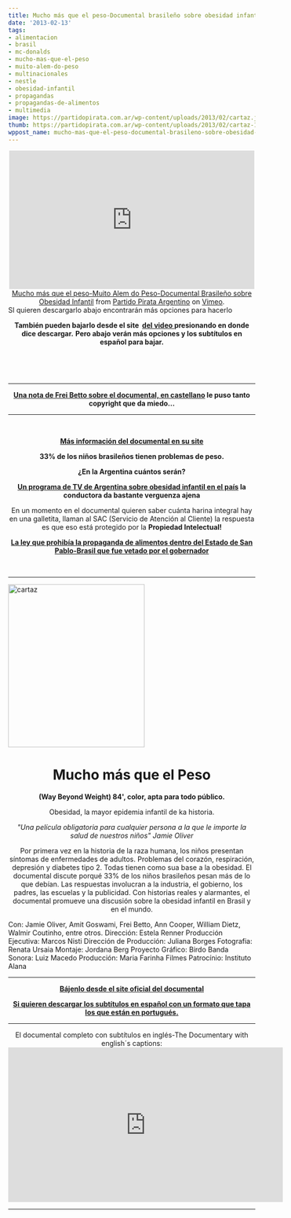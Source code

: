 ```yaml
---
title: Mucho más que el peso-Documental brasileño sobre obesidad infantil
date: '2013-02-13'
tags:
- alimentacion
- brasil
- mc-donalds
- mucho-mas-que-el-peso
- muito-alem-do-peso
- multinacionales
- nestle
- obesidad-infantil
- propagandas
- propagandas-de-alimentos
- multimedia
image: https://partidopirata.com.ar/wp-content/uploads/2013/02/cartaz.jpg
thumb: https://partidopirata.com.ar/wp-content/uploads/2013/02/cartaz-150x150.jpg
wppost_name: mucho-mas-que-el-peso-documental-brasileno-sobre-obesidad-infantil
---
```


<center>
<iframe src="http://player.vimeo.com/video/59619493" height="282" width="500" allowfullscreen="" frameborder="0"></iframe></center><center></center><center><a href="http://vimeo.com/59619493">Mucho más que el peso-Muito Alem do Peso-Documental Brasileño sobre Obesidad Infantil</a> from <a href="http://vimeo.com/user3611990">Partido Pirata Argentino</a> on <a href="http://vimeo.com">Vimeo</a>.</center>SI quieren descargarlo abajo encontrarán más opciones para hacerlo
<p style="text-align: center;"><strong>También pueden bajarlo desde el site  <a href="https://secure.vimeo.com/59619493" target="_blank">del video </a> presionando en donde dice descargar.</strong>
<strong> Pero abajo verán más opciones y los subtítulos en español para bajar.</strong></p>
&nbsp;

&nbsp;

<hr />
<p style="text-align: center;"><strong><a href="http://alainet.org/active/61440" target="_blank">Una nota de Frei Betto sobre el documental, en castellano</a> le puso tanto copyright que da miedo...</strong></p>


<hr />

&nbsp;
<p style="text-align: center;"><strong><a href="http://www.muitoalemdopeso.com.br/" target="_blank">Más información del documental en su site</a></strong></p>
<p style="text-align: center;"><strong>33% de los niños brasileños tienen problemas de peso.</strong></p>
<p style="text-align: center;"><strong>¿En la Argentina cuántos serán?</strong></p>
<p style="text-align: center;"><strong><a href="https://partidopirata.com.ar/8401/una-ley-para-que-redacten-los-legisladores-a-los-que-tanto-les-preocupan-los-ninosas">Un programa de TV de Argentina sobre obesidad infantil en el país</a> la conductora da bastante verguenza ajena</strong></p>
<p style="text-align: center;">En un momento en el documental quieren saber cuánta harina integral hay en una galletita, llaman al SAC (Servicio de Atención al Cliente) la respuesta es que eso está protegido por la <strong>Propiedad Intelectual!</strong></p>
<p style="text-align: center;"><strong><a href="https://partidopirata.com.ar/8401/una-ley-para-que-redacten-los-legisladores-a-los-que-tanto-les-preocupan-los-ninosas">La ley que prohibía la propaganda de alimentos dentro del Estado de San Pablo-Brasil que fue vetado por el gobernador</a></strong></p>
<strong> </strong>

<hr />

<a href="https://partidopirata.com.ar/wp-content/uploads/2013/02/cartaz.jpg"><img class="size-full wp-image-8361 alignleft" alt="cartaz" src="https://partidopirata.com.ar/wp-content/uploads/2013/02/cartaz.jpg" width="278" height="332" /></a>
<div>
<h1 style="text-align: center;">Mucho más que el Peso</h1>
<p style="text-align: center;"><strong> (Way Beyond Weight)
84', color, apta para todo público.</strong></p>
<p style="text-align: center;">Obesidad, la mayor epidemia infantil de ka historia.</p>
<p style="text-align: center;"><i>"Una película obligatoria para cualquier persona a la que le importe la salud de nuestros niños" Jamie Oliver</i></p>
<p style="text-align: center;">Por primera vez en la historia de la raza humana, los niños presentan síntomas de enfermedades de adultos. Problemas del corazón, respiración, depresión y diabetes tipo 2.
Todas tienen como sua base a la obesidad.
El documental discute porqué 33% de los niños brasileños pesan más de lo que debían. Las respuestas involucran a la industria, el gobierno, los padres, las escuelas y la publicidad. Con historias reales y alarmantes, el documental promueve una discusión sobre la obesidad infantil en Brasil y en el mundo.</p>
Con:
Jamie Oliver, Amit Goswami, Frei Betto, Ann Cooper, William Dietz, Walmir Coutinho, entre otros.
Dirección: Estela Renner
Producción Ejecutiva: Marcos Nisti
Dirección de Producción: Juliana Borges
Fotografia: Renata Ursaia
Montaje: Jordana Berg
Proyecto Gráfico: Birdo
Banda Sonora: Luiz Macedo
Producción: Maria Farinha Filmes
Patrocínio: Instituto Alana

</div>

<hr />
<p style="text-align: center;"><strong>
<a href="http://www.muitoalemdopeso.com.br/ondever.html" target="_blank">Bájenlo desde el site oficial del documental</a></strong></p>
<p style="text-align: center;"><strong><a href="http://www.subdivx.com/X6XMzE5Njc2X-mucho-mas-que-el-pesomuito-alem-do-peso2012.html" target="_blank">Si quieren descargar los subtítulos en español con un formato que tapa los que están en portugués.</a></strong></p>


<hr />

<center>
El documental completo con subtítulos en inglés-The Documentary with english´s captions:</center><iframe src="http://www.youtube.com/embed/Q8N65getIYI" height="315" width="560" allowfullscreen="" frameborder="0"></iframe>

<hr />
